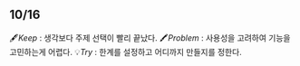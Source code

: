 ## 10/16

🖋️*Keep* : 생각보다 주제 선택이 빨리 끝났다.
🖍️*Problem* : 사용성을 고려하여 기능을 고민하는게 어렵다.
💡*Try* : 한계를 설정하고 어디까지 만들지를 정한다.